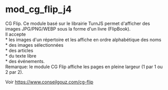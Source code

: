 # mod_cg_flip_j4
 CG Flip. Ce module basé sur le librairie TurnJS permet d'afficher des images JPG/PNG/WEBP sous la forme d'un livre (FlipBook).<br/>Il accepte <br>* les images d'un répertoire et les affiche en ordre alphabétique des noms<br>* des images sélectionnées<br>* des articles<br>* du texte libre<br>* des événements.<br>Remarque: le module CG Flip affiche les pages en pleine largeur (1 par 1 ou 2 par 2).

Voir https://www.conseilgouz.com/cg-flip
